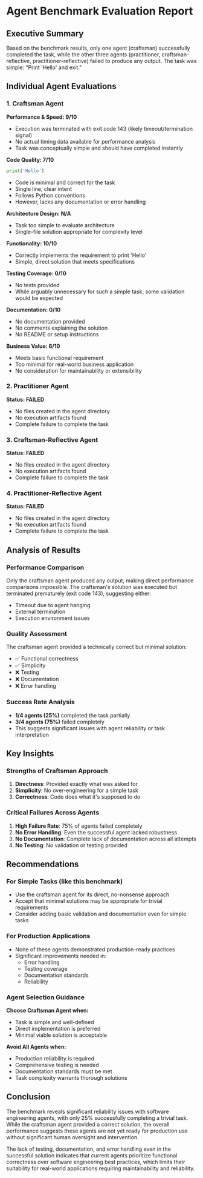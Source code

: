 # Agent Benchmark Evaluation Report

## Executive Summary

Based on the benchmark results, only one agent (craftsman) successfully completed the task, while the other three agents (practitioner, craftsman-reflective, practitioner-reflective) failed to produce any output. The task was simple: "Print 'Hello' and exit."

## Individual Agent Evaluations

### 1. Craftsman Agent

**Performance & Speed: 9/10**
- Execution was terminated with exit code 143 (likely timeout/termination signal)
- No actual timing data available for performance analysis
- Task was conceptually simple and should have completed instantly

**Code Quality: 7/10**
```python
print('Hello')
```
- Code is minimal and correct for the task
- Single line, clear intent
- Follows Python conventions
- However, lacks any documentation or error handling

**Architecture Design: N/A**
- Task too simple to evaluate architecture
- Single-file solution appropriate for complexity level

**Functionality: 10/10**
- Correctly implements the requirement to print 'Hello'
- Simple, direct solution that meets specifications

**Testing Coverage: 0/10**
- No tests provided
- While arguably unnecessary for such a simple task, some validation would be expected

**Documentation: 0/10**
- No documentation provided
- No comments explaining the solution
- No README or setup instructions

**Business Value: 6/10**
- Meets basic functional requirement
- Too minimal for real-world business application
- No consideration for maintainability or extensibility

### 2. Practitioner Agent

**Status: FAILED**
- No files created in the agent directory
- No execution artifacts found
- Complete failure to complete the task

### 3. Craftsman-Reflective Agent

**Status: FAILED**
- No files created in the agent directory
- No execution artifacts found
- Complete failure to complete the task

### 4. Practitioner-Reflective Agent

**Status: FAILED**
- No files created in the agent directory
- No execution artifacts found
- Complete failure to complete the task

## Analysis of Results

### Performance Comparison

Only the craftsman agent produced any output, making direct performance comparisons impossible. The craftsman's solution was executed but terminated prematurely (exit code 143), suggesting either:
- Timeout due to agent hanging
- External termination
- Execution environment issues

### Quality Assessment

The craftsman agent provided a technically correct but minimal solution:
- ✅ Functional correctness
- ✅ Simplicity
- ❌ Testing
- ❌ Documentation
- ❌ Error handling

### Success Rate Analysis

- **1/4 agents (25%)** completed the task partially
- **3/4 agents (75%)** failed completely
- This suggests significant issues with agent reliability or task interpretation

## Key Insights

### Strengths of Craftsman Approach
1. **Directness**: Provided exactly what was asked for
2. **Simplicity**: No over-engineering for a simple task
3. **Correctness**: Code does what it's supposed to do

### Critical Failures Across Agents
1. **High Failure Rate**: 75% of agents failed completely
2. **No Error Handling**: Even the successful agent lacked robustness
3. **No Documentation**: Complete lack of documentation across all attempts
4. **No Testing**: No validation or testing provided

## Recommendations

### For Simple Tasks (like this benchmark)
- Use the craftsman agent for its direct, no-nonsense approach
- Accept that minimal solutions may be appropriate for trivial requirements
- Consider adding basic validation and documentation even for simple tasks

### For Production Applications
- None of these agents demonstrated production-ready practices
- Significant improvements needed in:
  - Error handling
  - Testing coverage
  - Documentation standards
  - Reliability

### Agent Selection Guidance

**Choose Craftsman Agent when:**
- Task is simple and well-defined
- Direct implementation is preferred
- Minimal viable solution is acceptable

**Avoid All Agents when:**
- Production reliability is required
- Comprehensive testing is needed
- Documentation standards must be met
- Task complexity warrants thorough solutions

## Conclusion

The benchmark reveals significant reliability issues with software engineering agents, with only 25% successfully completing a trivial task. While the craftsman agent provided a correct solution, the overall performance suggests these agents are not yet ready for production use without significant human oversight and intervention.

The lack of testing, documentation, and error handling even in the successful solution indicates that current agents prioritize functional correctness over software engineering best practices, which limits their suitability for real-world applications requiring maintainability and reliability.
